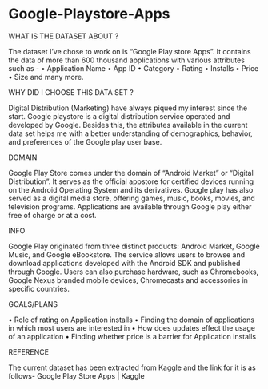 # Google-Playstore-Apps


WHAT IS THE DATASET ABOUT ?

The dataset I’ve chose to work on is “Google Play store Apps”. It contains the data of 
more than 600 thousand applications with various attributes such as -
• Application Name
• App ID
• Category
• Rating
• Installs
• Price
• Size and many more.

WHY DID I CHOOSE THIS DATA SET ?

Digital Distribution (Marketing) have always piqued my interest since the start. Google 
playstore is a digital distribution service operated and developed by Google. Besides this, the 
attributes available in the current data set helps me with a better understanding of 
demographics, behavior, and preferences of the Google play user base.

DOMAIN

Google Play Store comes under the domain of “Android Market” or “Digital 
Distribution”. It serves as the official appstore for certified devices running on the Android 
Operating System and its derivatives. Google play has also served as a digital media store, 
offering games, music, books, movies, and television programs. Applications are available 
through Google play either free of charge or at a cost.

INFO

Google Play originated from three distinct products: Android Market, Google Music, 
and Google eBookstore. The service allows users to browse and download applications 
developed with the Android SDK and published through Google. Users can also purchase 
hardware, such as Chromebooks, Google Nexus branded mobile devices, Chromecasts and 
accessories in specific countries.

GOALS/PLANS

• Role of rating on Application installs
• Finding the domain of applications in which most users are interested in
• How does updates effect the usage of an application
• Finding whether price is a barrier for Application installs

REFERENCE

The current dataset has been extracted from Kaggle and the link for it is as 
follows- Google Play Store Apps | Kaggle 

